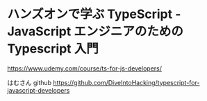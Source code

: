 # ハンズオンで学ぶ TypeScript - JavaScript エンジニアのための Typescript 入門

https://www.udemy.com/course/ts-for-js-developers/

はむさん github
https://github.com/DiveIntoHacking/typescript-for-javascript-developers

